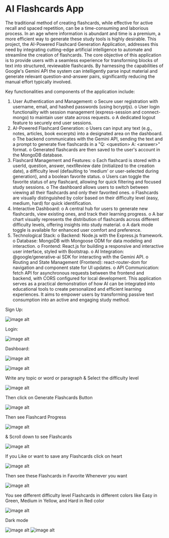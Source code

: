 # AI Flashcards App


The traditional method of creating flashcards, while effective for active recall and spaced repetition, can be a time-consuming and laborious process. In an age where information is abundant and time is a premium, a more efficient way to generate these study tools is highly desirable. This project, the AI-Powered Flashcard Generation Application, addresses this need by integrating cutting-edge artificial intelligence to automate and streamline the creation of flashcards.
The core objective of this application is to provide users with a seamless experience for transforming blocks of text into structured, reviewable flashcards. By harnessing the capabilities of Google's Gemini API the system can intelligently parse input material and generate relevant question-and-answer pairs, significantly reducing the manual effort typically involved.

Key functionalities and components of the application include:
1.	User Authentication and Management:
o	Secure user registration with username, email, and hashed passwords (using bcryptjs).
o	User login functionality with session management (express-session and connect-mongo) to maintain user state across requests.
o	A dedicated logout feature to securely end user sessions.
2.	AI-Powered Flashcard Generation:
o	Users can input any text (e.g., notes, articles, book excerpts) into a designated area on the dashboard.
o	The backend communicates with the Gemini API, sending the text and a prompt to generate five flashcards in a "Q: &lt;question> A: &lt;answer>" format.
o	Generated flashcards are then saved to the user's account in the MongoDB database.
3.	Flashcard Management and Features:
o	Each flashcard is stored with a userId, question, answer, nextReview date (initialized to the creation date), a difficulty level (defaulting to 'medium' or user-selected during generation), and a boolean favorite status.
o	Users can toggle the favorite status of any flashcard, allowing for quick filtering and focused study sessions.
o	The dashboard allows users to switch between viewing all their flashcards and only their favorited ones.
o	Flashcards are visually distinguished by color based on their difficulty level (easy, medium, hard) for quick identification.
4.	Interactive Dashboard:
o	A central hub for users to generate new flashcards, view existing ones, and track their learning progress.
o	A bar chart visually represents the distribution of flashcards across different difficulty levels, offering insights into study material.
o	A dark mode toggle is available for enhanced user comfort and preference.
5.	Technological Stack:
o	Backend: Node.js with the Express.js framework.
o	Database: MongoDB with Mongoose ODM for data modeling and interaction.
o	Frontend: React.js for building a responsive and interactive user interface, styled with Bootstrap.
o	AI Integration: @google/generative-ai SDK for interacting with the Gemini API.
o	Routing and State Management (Frontend): react-router-dom for navigation and component state for UI updates.
o	API Communication: fetch API for asynchronous requests between the frontend and backend, with CORS configured for local development.
This application serves as a practical demonstration of how AI can be integrated into educational tools to create personalized and efficient learning experiences. It aims to empower users by transforming passive text consumption into an active and engaging study method.



Sign Up:

![image alt](https://github.com/Muzammil-khan-uni/AI-Flashcards-App/blob/main/Screenshot/signup.png?raw=true)
 

Login:

 ![image alt](https://github.com/Muzammil-khan-uni/AI-Flashcards-App/blob/main/Screenshot/Login.png)

Dashboard:

 ![image alt](https://github.com/Muzammil-khan-uni/AI-Flashcards-App/blob/main/Screenshot/Dashboard.png)
 
![image alt](https://github.com/Muzammil-khan-uni/AI-Flashcards-App/blob/main/Screenshot/Dashboard2.png)




Write any topic or word or paragraph & Select the difficulty level

 ![image alt](https://github.com/Muzammil-khan-uni/AI-Flashcards-App/blob/main/Screenshot/difficulty%20level.png)

Then click on Generate Flashcards Button

 ![image alt](https://github.com/Muzammil-khan-uni/AI-Flashcards-App/blob/main/Screenshot/Generate%20Flashcards%20Button.png)

Then see Flashcard Progress

 ![image alt](https://github.com/Muzammil-khan-uni/AI-Flashcards-App/blob/main/Screenshot/Flashcard%20Progress.png)


& Scroll down to see Flashcards

 
![image alt](https://github.com/Muzammil-khan-uni/AI-Flashcards-App/blob/main/Screenshot/Flashcards.png)


If you Like or want to save any Flashcards click on heart 

 ![image alt](https://github.com/Muzammil-khan-uni/AI-Flashcards-App/blob/main/Screenshot/to%20save%20any%20Flashcards%20click%20on%20heart.png)

Then see these Flashcards in Favorite Whenever you want

![image alt](https://github.com/Muzammil-khan-uni/AI-Flashcards-App/blob/main/Screenshot/Favorite.png)
 
You see different difficulty level Flashcards in different colors like Easy in Green, Medium in Yellow, and Hard in Red color

![image alt](https://github.com/Muzammil-khan-uni/AI-Flashcards-App/blob/main/Screenshot/different%20colors.png) 
 

Dark mode

 ![image alt](https://github.com/Muzammil-khan-uni/AI-Flashcards-App/blob/main/Screenshot/Dark%20mode.png)
 ![image alt](https://github.com/Muzammil-khan-uni/AI-Flashcards-App/blob/main/Screenshot/Dark%20mode2.png)


